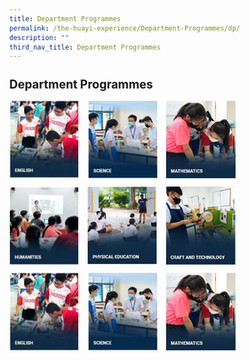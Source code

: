 ```yaml
---
title: Department Programmes
permalink: /the-huayi-experience/Department-Programmes/dp/
description: ""
third_nav_title: Department Programmes
---
```

## Department Programmes

<p><a href="https://www.ezhishi.net/CKPSebook2022/">
<img style="width:25%;margin-right:15px;" align=left  src="/images/photo1669655599.jpeg">
</a></p>
<p><a href="https://www.ezhishi.net/CKPSebook2022/">
<img style="width:25%;margin-right:15px;" align=left  src="/images/photo1669655639.jpeg">
</a></p>
<p><a href="https://www.ezhishi.net/CKPSebook2022/">
<img style="width:25%;margin-right:15px;" align=left  src="/images/photo1669655674.jpeg">
</a></p> <br clear=left>

<p><a href="https://www.ezhishi.net/CKPSebook2022/">
<img style="width:25%;margin-right:15px;" align=left  src="/images/photo1669655728.jpeg">
</a></p>
<p><a href="https://www.ezhishi.net/CKPSebook2022/">
<img style="width:25%;margin-right:15px;" align=left  src="/images/photo1669655737.jpeg">
</a></p>
<p><a href="https://www.ezhishi.net/CKPSebook2022/">
<img style="width:25%;margin-right:15px;" align=left  src="/images/photo1669655747.jpeg">
</a></p> <br clear=left>

<p><a href="https://www.ezhishi.net/CKPSebook2022/">
<img style="width:25%;margin-right:15px;" align=left  src="/images/photo1669655599.jpeg">
</a></p>
<p><a href="https://www.ezhishi.net/CKPSebook2022/">
<img style="width:25%;margin-right:15px;" align=left  src="/images/photo1669655639.jpeg">
</a></p>
<p><a href="https://www.ezhishi.net/CKPSebook2022/">
<img style="width:25%;margin-right:15px;" align=left  src="/images/photo1669655674.jpeg">
</a></p> 
